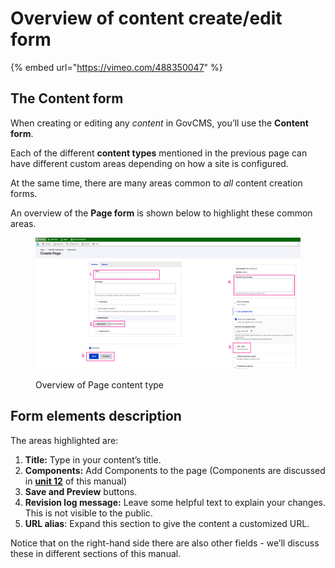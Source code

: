 # Overview of content create/edit form

{% embed url="https://vimeo.com/488350047" %}

## The Content form

When creating or editing any _content_ in GovCMS, you’ll use the **Content form**.

Each of the different **content types** mentioned in the previous page can have different custom areas depending on how a site is configured.

At the same time, there are many areas common to _all_ content creation forms.

An overview of the **Page form** is shown below to highlight these common areas.

<figure><img src="../.gitbook/assets/image (1) (1) (1) (1) (1) (1) (1) (1) (1) (1).png" alt=""><figcaption><p>Overview of Page content type</p></figcaption></figure>

## Form elements description

The areas highlighted are:

1. **Title:** Type in your content’s title.
2. **Components:** Add Components to the page (Components are discussed in [**unit 12**](https://salsa-digital.gitbook.io/govcms-content-administration/unit-12-advanced-content-editing/using-components-for-rich-layout-options) of this manual)
3. **Save and Preview** buttons.
4. **Revision log message:** Leave some helpful text to explain your changes. This is not visible to the public.
5. **URL alias**: Expand this section to give the content a customized URL.

Notice that on the right-hand side there are also other fields - we’ll discuss these in different sections of this manual.
